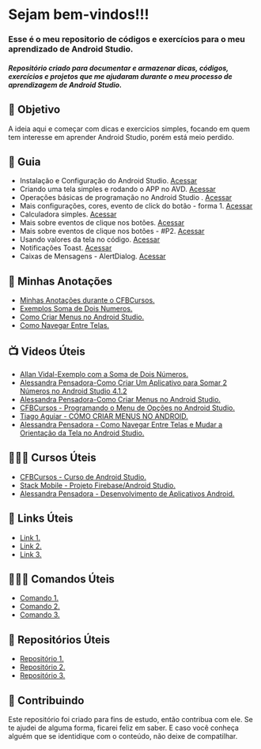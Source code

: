 <!--
# Android_Studio_para_iniciantes
Repositório criado para documentar e armazenar dicas, códigos, exercícios e projetos que me ajudaram durante o meu processo de aprendizagem de Android Studio
-->

<h1> 
  Sejam bem-vindos!!! <br>
</h1>

<h3>
  Esse é o meu repositorio de códigos e exercícios para o meu aprendizado de Android Studio.
</h3>

<h5> 
 Repositório criado para documentar e armazenar dicas, códigos, exercícios e projetos que me ajudaram durante o meu processo de aprendizagem de Android Studio.
</h5>

<h2> 🎯 Objetivo </h2>
A ideia aqui e começar com dicas e exercicios simples, focando em quem tem interesse em aprender Android Studio, porém está meio perdido.

<h2 dir="auto"> 🚦 Guia </h2>
<ul dir="auto">
 <li> Instalação e Configuração do Android Studio. <a href="https://">Acessar</a> </li>
 <li> Criando uma tela simples e rodando o APP no AVD. <a href="https://"> Acessar </a> </li>
 <li> Operações básicas de programação no Android Studio . <a href="https://"> Acessar </a> </li>
 <li> Mais configurações, cores, evento de click do botão - forma 1. <a href="https://"> Acessar </a> </li>
 <li> Calculadora simples. <a href="https://"> Acessar </a> </li>
 <li> Mais sobre eventos de clique nos botões. <a href="https://"> Acessar </a> </li>
 <li> Mais sobre eventos de clique nos botões - #P2. <a href="https://"> Acessar </a> </li>
 <li> Usando valores da tela no código. <a href="https://"> Acessar </a> </li>
 <li> Notificações Toast. <a href="https://"> Acessar </a> </li>
 <li> Caixas de Mensagens - AlertDialog. <a href="https://"> Acessar </a> </li>
 
</ul>


<h2 dir="auto"> 📝 Minhas Anotações </h2>
<ul dir="auto">
  <li><a href="https://www.notion.so/diegojfsr/CFBCursos-Curso-de-Android-Studio-6dab671776a1487eaaa2bf7a796e6d9d"> Minhas Anotações durante o CFBCursos. </a></li>
  <li><a href="https://www.notion.so/diegojfsr/Exemplo-com-a-Soma-de-Dois-N-meros-9906c6c2b036415c9c2e43596beaf078"> Exemplos Soma de Dois Numeros. </a></li>
  <li><a href="https://www.notion.so/diegojfsr/Como-Criar-Menus-no-Android-Studio-5ce353ae681d458abcba4540c0f6e253"> Como Criar Menus no Android Studio. </a></li>
  <li><a href="https://www.notion.so/diegojfsr/Alessandra-Pensadora-1c768f1b3b944dd38cebd377caa243ed"> Como Navegar Entre Telas. </a></li>
  
</ul>

<h2 dir="auto"> 📺 Videos Úteis </h2>
<ul dir="auto">
  <li><a href="https://www.youtube.com/watch?v=7zI2P3yHVEI"> Allan Vidal-Exemplo com a Soma de Dois Números. </a></li>
  <li><a href="https://www.youtube.com/watch?v=ktqGkJGRkEM"> Alessandra Pensadora-Como Criar Um Aplicativo para Somar 2 Números no Android Studio 4.1.2 </a></li>
  <li><a href="https://www.youtube.com/watch?v=zSrw2LUfMHo"> Alessandra Pensadora-Como Criar Menus no Android Studio. </a></li>
  <li><a href="https://www.youtube.com/watch?v=THjsnQp770c"> CFBCursos - Programando o Menu de Opções no Android Studio. </a></li> 
  <li><a href="https://www.youtube.com/watch?v=svJNYjO0rS0"> Tiago Aguiar - COMO CRIAR MENUS NO ANDROID. </a></li> 
  <li><a href="https://www.youtube.com/watch?v=E-9XZIa9Okw"> Alessandra Pensadora - Como Navegar Entre Telas e Mudar a Orientação da Tela no Android Studio. </a></li> 
</ul>

<h2 dir="auto"> 👨🏼‍🏫 Cursos Úteis </h2>
<ul dir="auto">
  <li><a href="https://www.youtube.com/playlist?list=PLx4x_zx8csUhKFaIEC-3ODcoHUEqXjG73"> CFBCursos - Curso de Android Studio. </a></li>
  <li><a href="https://www.youtube.com/playlist?list=PLizN3WA8HR1y0DMrcNIz8sZvzXzRM-WNQ"> Stack Mobile - Projeto Firebase/Android Studio. </a></li>
  <li><a href="https://www.youtube.com/playlist?list=PLmBg5JJnAjs80md229_D-MnxaVbK0qx4G"> Alessandra Pensadora - Desenvolvimento de Aplicativos Android. </a></li>
  
</ul>


<h2 dir="auto"> 🔗 Links Úteis </h2>
<ul dir="auto">
  <li><a href="https://"> Link 1. </a></li>
  <li><a href="https://"> Link 2. </a></li>
  <li><a href="https://"> Link 3. </a></li>
  
</ul>


<h2 dir="auto"> 👩🏻‍💻 Comandos Úteis </h2>
<ul dir="auto">
  <li><a href="https://"> Comando 1. </a></li>
  <li><a href="https://"> Comando 2. </a></li>
  <li><a href="https://"> Comando 3. </a></li>
  
</ul>

<h2 dir="auto"> 💼 Repositórios Úteis </h2>
<ul dir="auto">
  <li><a href="https://"> Repositório 1. </a></li>
  <li><a href="https://"> Repositório 2. </a></li>
  <li><a href="https://"> Repositório 3. </a></li>
  
</ul>











<h2 dir="auto"> 🤝 Contribuindo </h2>
<p dir="auto">
  Este repositório foi criado para fins de estudo, então contribua com ele. Se te ajudei de alguma forma, ficarei feliz em
  saber. E caso você conheça alguém que se identidique com o conteúdo, não deixe de compatilhar.
</p>


